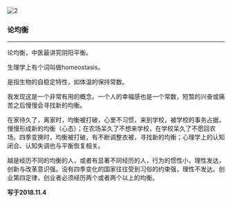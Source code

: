 ![2](https://gitee.com/pyshi3/pyshi3_library/raw/master/2018-zhou-piano/%E5%9D%87%E8%A1%A1.jpg)

### 论均衡
---

论均衡，中医最讲究阴阳平衡。

生理学上有个词叫做homeostasis。

是指生物的自稳定特性，如体温的保持常数。

我发现这是一个非常有用的概念。一个人的幸福感也是一个常数，短暂的兴奋或痛苦之后慢慢会寻找新的均衡。

在家待久了，离家时，均衡被打破，心里不习惯，来到学校，被学校的事务占据，慢慢形成新的均衡（心态）；在农场呆久了不想来学校，在学校呆久了不愿回农场。四季变换时，均衡被打破，有不断调整衣被，寻找新的均衡；心理学上的认知闭合、认知失调也与平衡恢复相关。

越是经历不同的均衡的人，或者有显著不同经历的人，行为的惯性小，理性发达，创新与改革意识强。没有四季变化的国家往往受到习俗的约束强，理性不发达。创业第四定律，创业者必须经历两个或者两个以上的均衡。

**写于2018.11.4**